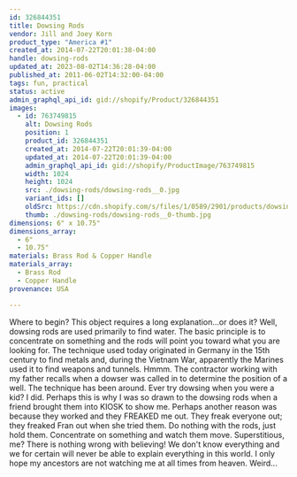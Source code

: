 ```yaml
---
id: 326844351
title: Dowsing Rods
vendor: Jill and Joey Korn
product_type: "America #1"
created_at: 2014-07-22T20:01:38-04:00
handle: dowsing-rods
updated_at: 2023-08-02T14:36:28-04:00
published_at: 2011-06-02T14:32:00-04:00
tags: fun, practical
status: active
admin_graphql_api_id: gid://shopify/Product/326844351
images:
  - id: 763749815
    alt: Dowsing Rods
    position: 1
    product_id: 326844351
    created_at: 2014-07-22T20:01:39-04:00
    updated_at: 2014-07-22T20:01:39-04:00
    admin_graphql_api_id: gid://shopify/ProductImage/763749815
    width: 1024
    height: 1024
    src: ./dowsing-rods/dowsing-rods__0.jpg
    variant_ids: []
    oldSrc: https://cdn.shopify.com/s/files/1/0589/2901/products/dowsing-rods_5678.jpeg?v=1406073699
    thumb: ./dowsing-rods/dowsing-rods__0-thumb.jpg
dimensions: 6" x 10.75"
dimensions_array:
  - 6"
  - 10.75"
materials: Brass Rod & Copper Handle
materials_array:
  - Brass Rod
  - Copper Handle
provenance: USA

---
```


Where to begin? This object requires a long explanation...or does it? Well, dowsing rods are used primarily to find water. The basic principle is to concentrate on something and the rods will point you toward what you are looking for. The technique used today originated in Germany in the 15th century to find metals and, during the Vietnam War, apparently the Marines used it to find weapons and tunnels. Hmmm. The contractor working with my father recalls when a dowser was called in to determine the position of a well. The technique has been around. Ever try dowsing when you were a kid? I did. Perhaps this is why I was so drawn to the dowsing rods when a friend brought them into KIOSK to show me. Perhaps another reason was because they worked and they FREAKED me out. They freak everyone out; they freaked Fran out when she tried them. Do nothing with the rods, just hold them. Concentrate on something and watch them move. Superstitious, me? There is nothing wrong with believing! We don't know everything and we for certain will never be able to explain everything in this world. I only hope my ancestors are not watching me at all times from heaven. Weird...